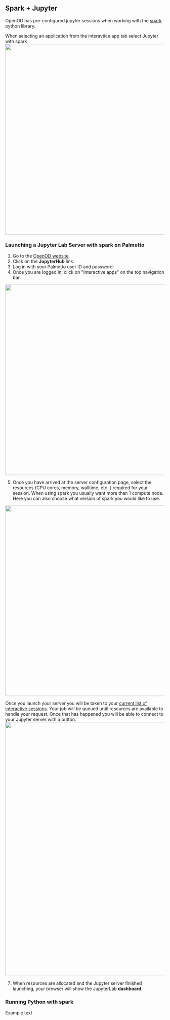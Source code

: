 ## Spark + Jupyter

OpenOD has pre-configured jupyter sessions when working with the [spark](https://spark.apache.org/docs/0.9.1/index.html) python library.

When selecting an application from the interavtice app tab select Jupyter with spark
<img src="../../images/ood/apps/jupyter/jupyter_with_spark.png" style="width:600px">


### Launching a Jupyter Lab Server with spark on Palmetto

1. Go to the [OpenOD website](https://openod02.palmetto.clemson.edu/).
2. Click on the **JupyterHub** link. 
3. Log in with your Palmetto user ID and password:
4. Once you are logged in, click on "Interactive apps" on the top navigation bar.

<img src="../../../images/ood/apps//jupyter/jupyter_login.png" style="width:600px">

5. Once you have arrived at the server configuration page, select the resources (CPU cores, memory, walltime, etc.,) required for your session. When using spark you usually want more than 1 compute node.
 Here you can also choose what version of spark you would like to use.

<img src="../../../images/ood/apps/jupyter/jupyter_queue.png" style="width:600px">

Once you launch your server you will be taken to your [current list of interactive sessions](https://openod02.palmetto.clemson.edu/pun/sys/dashboard/batch_connect/sessions "current list of interactive sessions"). Your job will be queued until resources are available to handle your request. Once that has happened you will be able to connect to your Jupyter server with a button.
<img src="../../../images/ood/apps/vscode/server_running.png" style="width:800px">


7. When resources are allocated and the Jupyter server finished launching, your browser
will show the JupyterLab **dashboard**.

### Running Python with spark

Example text







